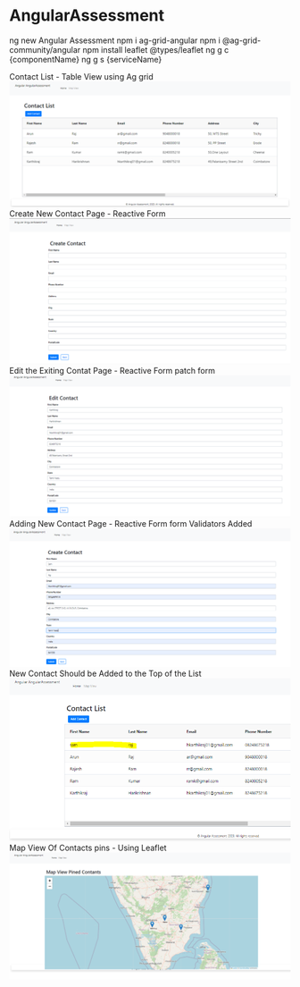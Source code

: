 # AngularAssessment
ng new Angular Assessment
npm i ag-grid-angular
npm i @ag-grid-community/angular
npm install leaflet @types/leaflet
ng g c {componentName}
ng g s {serviceName}

Contact List - Table View using Ag grid
![Alt text](https://raw.githubusercontent.com/hkarthikraj01/AngularAssessment/main/UI%20Screen%20Shots/ContactSummary.PNG)
Create New Contact Page - Reactive Form
![Alt text](https://raw.githubusercontent.com/hkarthikraj01/AngularAssessment/main/UI%20Screen%20Shots/Create%20Contact.PNG)
Edit the Exiting Contat Page - Reactive Form patch form
![Alt text](https://raw.githubusercontent.com/hkarthikraj01/AngularAssessment/main/UI%20Screen%20Shots/Edit%20Contact.PNG)
Adding New Contact Page - Reactive Form form Validators Added
![Alt text](https://raw.githubusercontent.com/hkarthikraj01/AngularAssessment/main/UI%20Screen%20Shots/adding%20new%20contact.PNG)
New Contact Should be Added to the Top of the List
![Alt text](https://raw.githubusercontent.com/hkarthikraj01/AngularAssessment/main/UI%20Screen%20Shots/new%20contact%20display%20first.PNG)
Map View Of Contacts pins - Using Leaflet
![Alt text](https://raw.githubusercontent.com/hkarthikraj01/AngularAssessment/main/UI%20Screen%20Shots/map%20view.PNG)
